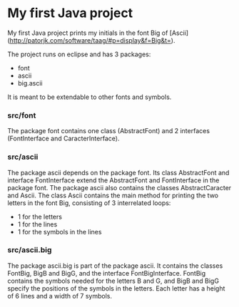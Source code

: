 # My first Java project

My first Java project prints my initials in the font Big of [Ascii] (http://patorjk.com/software/taag/#p=display&f=Big&t=).

The project runs on eclipse and has 3 packages: 
- font
- ascii
- big.ascii

It is meant to be extendable to other fonts and symbols.

### src/font

The package font contains one class (AbstractFont) and 2 interfaces (FontInterface and CaracterInterface).

### src/ascii

The package ascii depends on the package font. Its class AbstractFont and interface FontInterface extend the AbstractFont and FontInterface in the package font. 
The package ascii also contains the classes AbstractCaracter and Ascii. The class Ascii contains the main method for printing the two letters in the font Big, consisting of 3 interrelated loops:
- 1 for the letters
- 1 for the lines
- 1 for the symbols in the lines

### src/ascii.big

The package ascii.big is part of the package ascii. It contains the classes FontBig, BigB and BigG, and the interface FontBigInterface. FontBig contains the symbols needed for the letters B and G, and BigB and BigG specify the positions of the symbols in the letters. Each letter has a height of 6 lines and a width of 7 symbols.
